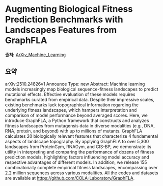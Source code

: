 # Augmenting Biological Fitness Prediction Benchmarks with Landscapes Features from GraphFLA

**출처:** [ArXiv_Machine_Learning](https://arxiv.org/abs/2510.24826)

## 요약
arXiv:2510.24826v1 Announce Type: new
Abstract: Machine learning models increasingly map biological sequence-fitness landscapes to predict mutational effects. Effective evaluation of these models requires benchmarks curated from empirical data. Despite their impressive scales, existing benchmarks lack topographical information regarding the underlying fitness landscapes, which hampers interpretation and comparison of model performance beyond averaged scores. Here, we introduce GraphFLA, a Python framework that constructs and analyzes fitness landscapes from mutagensis data in diverse modalities (e.g., DNA, RNA, protein, and beyond) with up to millions of mutants. GraphFLA calculates 20 biologically relevant features that characterize 4 fundamental aspects of landscape topography. By applying GraphFLA to over 5,300 landscapes from ProteinGym, RNAGym, and CIS-BP, we demonstrate its utility in interpreting and comparing the performance of dozens of fitness prediction models, highlighting factors influencing model accuracy and respective advantages of different models. In addition, we release 155 combinatorially complete empirical fitness landscapes, encompassing over 2.2 million sequences across various modalities. All the codes and datasets are available at https://github.com/COLA-Laboratory/GraphFLA.
